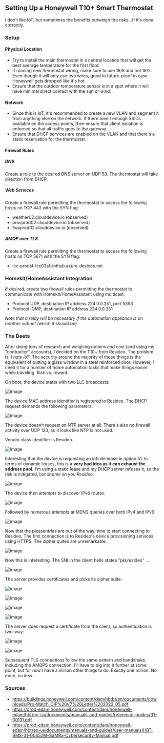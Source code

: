 ## Setting Up a Honeywell T10+ Smart Thermostat

I don't like IoT, but sometimes the benefits outweigh the risks...if it's done correctly.

### Setup 

#### Physical Location
- Try to install the main thermostat in a central location that will get the best average temperature for the first floor.
- If running new thermostat wiring, make sure to use 18/8 and not 18/2. Even though it will only use two wires, good to future-proof in case Honeywell gets dropped like it's hot.
- Ensure that the outdoor temperature sensor is in a spot where it will have minimal direct contact with the sun or wind.

#### Network

- Since this is IoT, it's recommended to create a new VLAN and segment it from anything else on the network. If there aren't enough SSIDs available on the access points, then ensure that client isolation is enforced so that all traffic goes to the gateway.
- Ensure that DHCP services are enabled on the VLAN and that there's a static reservation for the thermostat.

#### Firewall Rules

##### DNS

Create a rule to the desired DNS server on UDP 53. The thermostat will take direction from DHCP.

##### Web Services

Create a firewall rule permitting the thermostat to access the following hosts on TCP 443 with the SYN flag:
- weather02.clouddevice.io (observed)
- provprod02.clouddevice.io (observed)
- fwuprod02.clouddevice.io (observed)

##### AMQP over TLS

Create a firewall rule permitting the thermostat to access the following hosts on TCP 5671 with the SYN flag:
- lcc-prodsf-lcc03sf-iothub.azure-devices.net

### Homekit/HomeAssistant Integration

If desired, create two firewall rules permitting the thermostat to communicate with Homekit/HomeAssistant using multicast:
- Protocol UDP, destination IP address 224.0.0.251, port 5353
- Protocol IGMP, destination IP address 224.0.0.251

*Note that a relay will be necessary if the automation appliance is on another subnet (which it should be).*

### The Deets

After doing tons of research and weighing options and cost (and using my "contractor" accounts), I decided on the T10+ from Resideo. The problem is, *I hate IoT*. The security around the majority of these things is the equivalent of putting a glass window in a steel reinforced door. However, I need it for a number of home automation tasks that make things easier while traveling. Risk vs. reward.

On boot, the device starts with two LLC broadcasts:

![image](https://github.com/X8ETr1x/x8etr1x.github.io/assets/58610446/586e476f-ef8c-4d53-a8a2-7063ccc705a2)

The device MAC address identifier is registered to Resideo. The DHCP request demands the following parameters:

![image](https://github.com/X8ETr1x/x8etr1x.github.io/assets/58610446/07227f39-81e1-4c71-b621-f2f3669ab79a)

The device doesn't request an NTP server at all. There's also no firewall activity over UDP 123, so it looks like NTP is not used.

Vendor class identifier is Resideo.

![image](https://github.com/X8ETr1x/x8etr1x.github.io/assets/58610446/c2f534c4-65f2-4333-8be5-992b5d531643)

Interesting that the device is requesting an infinite lease in option 51. In terms of dynamic leases, this is a **very bad idea as it can exhaust the address pool.** I'm using a static lease and my DHCP server refuses it, so the risk is mitigated, but *shame on you Resideo.*

![image](https://github.com/X8ETr1x/x8etr1x.github.io/assets/58610446/44ca67cb-2821-488b-96b3-e6c9221e8797)

The device then attempts to discover IPv6 routes.

![image](https://github.com/X8ETr1x/x8etr1x.github.io/assets/58610446/193dbb64-3c99-4ce9-a1de-e3c9dd0e53d2)

Followed by numerous attempts at MDNS queries over both IPv4 and IPv6:

![image](https://github.com/X8ETr1x/x8etr1x.github.io/assets/58610446/550c8ea1-2eb5-485e-9b25-586f76103c43)

Now that the pleasentries are out of the way, time to start connecting to Resideo. The first connection is to Resideo's device provisioning services using HTTPS. The cipher quites are unremarkable.

![image](https://github.com/X8ETr1x/x8etr1x.github.io/assets/58610446/fa751520-0391-44c3-9877-eda1b68b3967)

Now this is interesting. The SNI in the client hello states "pki.resideo" ...

![image](https://github.com/X8ETr1x/x8etr1x.github.io/assets/58610446/d52013c1-bb7e-46b7-b5f4-8f92f5ea2d86)

The server provides certificates and picks its cipher suite:

![image](https://github.com/X8ETr1x/x8etr1x.github.io/assets/58610446/db3ac3c8-b71f-4b17-a55c-70ca7cf25ddd)

![image](https://github.com/X8ETr1x/x8etr1x.github.io/assets/58610446/b670fb23-a291-4420-9615-14580b295f14)

![image](https://github.com/X8ETr1x/x8etr1x.github.io/assets/58610446/8dcb2f8b-cfbf-4457-b0c3-b772f26cc5f5)

![image](https://github.com/X8ETr1x/x8etr1x.github.io/assets/58610446/613bd277-7e21-407d-a928-954d18610ed3)

The server does request a certificate from the client, so authentication is two-way:

![image](https://github.com/X8ETr1x/x8etr1x.github.io/assets/58610446/ef87bc9a-b527-4da1-8726-7b322bd2b7ed)

![image](https://github.com/X8ETr1x/x8etr1x.github.io/assets/58610446/4fa48034-ad17-4bc5-8871-e0517afdf77d)

Subsequent TLS connections follow the same pattern and handshake, including the AMQPS connection. I'll have to dig into it further at some point, but for now I have a million other things to do. Exactly one million. No more, no less.

### Sources
- https://buildings.honeywell.com/content/dam/hbtbt/en/documents/downloads/Pro-Watch_CIP%20V7%20Letter%202022_05.pdf
- https://prod-edam.honeywell.com/content/dam/honeywell-edam/hbt/en-us/documents/manuals-and-guides/reference-guides/31-00131.pdf
- https://prod-edam.honeywell.com/content/dam/honeywell-edam/hbt/en-us/documents/manuals-and-guides/user-manuals/HBT-BMS-31-00452M-SaMBa-Cybersecurity-Manual.pdf

